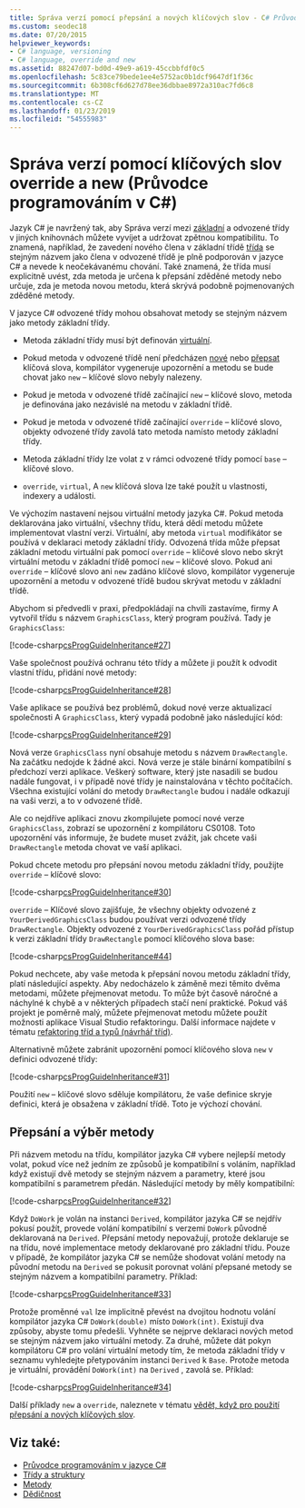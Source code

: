 ```yaml
---
title: Správa verzí pomocí přepsání a nových klíčových slov - C# Průvodce programováním
ms.custom: seodec18
ms.date: 07/20/2015
helpviewer_keywords:
- C# language, versioning
- C# language, override and new
ms.assetid: 88247d07-bd0d-49e9-a619-45ccbbfdf0c5
ms.openlocfilehash: 5c83ce79bede1ee4e5752ac0b1dcf9647df1f36c
ms.sourcegitcommit: 6b308cf6d627d78ee36dbbae8972a310ac7fd6c8
ms.translationtype: MT
ms.contentlocale: cs-CZ
ms.lasthandoff: 01/23/2019
ms.locfileid: "54555983"
---
```

# <a name="versioning-with-the-override-and-new-keywords-c-programming-guide"></a>Správa verzí pomocí klíčových slov override a new (Průvodce programováním v C#)
Jazyk C# je navržený tak, aby Správa verzí mezi [základní](../../../csharp/language-reference/keywords/base.md) a odvozené třídy v jiných knihovnách můžete vyvíjet a udržovat zpětnou kompatibilitu. To znamená, například, že zavedení nového člena v základní třídě [třída](../../../csharp/language-reference/keywords/class.md) se stejným názvem jako člena v odvozené třídě je plně podporován v jazyce C# a nevede k neočekávanému chování. Také znamená, že třída musí explicitně uvést, zda metoda je určena k přepsání zděděné metody nebo určuje, zda je metoda novou metodu, která skrývá podobně pojmenovaných zděděné metody.  
  
 V jazyce C# odvozené třídy mohou obsahovat metody se stejným názvem jako metody základní třídy.  
  
-   Metoda základní třídy musí být definován [virtuální](../../../csharp/language-reference/keywords/virtual.md).  
  
-   Pokud metoda v odvozené třídě není předcházen [nové](../../../csharp/language-reference/keywords/new.md) nebo [přepsat](../../../csharp/language-reference/keywords/override.md) klíčová slova, kompilátor vygeneruje upozornění a metodu se bude chovat jako `new` – klíčové slovo nebyly nalezeny.  
  
-   Pokud je metoda v odvozené třídě začínající `new` – klíčové slovo, metoda je definována jako nezávislé na metodu v základní třídě.  
  
-   Pokud je metoda v odvozené třídě začínající `override` – klíčové slovo, objekty odvozené třídy zavolá tato metoda namísto metody základní třídy.  
  
-   Metoda základní třídy lze volat z v rámci odvozené třídy pomocí `base` – klíčové slovo.  
  
-   `override`, `virtual`, A `new` klíčová slova lze také použít u vlastnosti, indexery a události.  
  
 Ve výchozím nastavení nejsou virtuální metody jazyka C#. Pokud metoda deklarována jako virtuální, všechny třídu, která dědí metodu můžete implementovat vlastní verzi. Virtuální, aby metoda `virtual` modifikátor se používá v deklaraci metody základní třídy. Odvozená třída může přepsat základní metodu virtuální pak pomocí `override` – klíčové slovo nebo skrýt virtuální metodu v základní třídě pomocí `new` – klíčové slovo. Pokud ani `override` – klíčové slovo ani `new` zadáno klíčové slovo, kompilátor vygeneruje upozornění a metodu v odvozené třídě budou skrývat metodu v základní třídě.  
  
 Abychom si předvedli v praxi, předpokládají na chvíli zastavíme, firmy A vytvořil třídu s názvem `GraphicsClass`, který program používá. Tady je `GraphicsClass`:  
  
 [!code-csharp[csProgGuideInheritance#27](../../../csharp/programming-guide/classes-and-structs/codesnippet/CSharp/versioning-with-the-override-and-new-keywords_1.cs)]  
  
 Vaše společnost používá ochranu této třídy a můžete ji použít k odvodit vlastní třídu, přidání nové metody:  
  
 [!code-csharp[csProgGuideInheritance#28](../../../csharp/programming-guide/classes-and-structs/codesnippet/CSharp/versioning-with-the-override-and-new-keywords_2.cs)]  
  
 Vaše aplikace se používá bez problémů, dokud nové verze aktualizací společnosti A `GraphicsClass`, který vypadá podobně jako následující kód:  
  
 [!code-csharp[csProgGuideInheritance#29](../../../csharp/programming-guide/classes-and-structs/codesnippet/CSharp/versioning-with-the-override-and-new-keywords_3.cs)]  
  
 Nová verze `GraphicsClass` nyní obsahuje metodu s názvem `DrawRectangle`. Na začátku nedojde k žádné akci. Nová verze je stále binární kompatibilní s předchozí verzi aplikace. Veškerý software, který jste nasadili se budou nadále fungovat, i v případě nové třídy je nainstalována v těchto počítačích. Všechna existující volání do metody `DrawRectangle` budou i nadále odkazují na vaši verzi, a to v odvozené třídě.  
  
 Ale co nejdříve aplikaci znovu zkompilujete pomocí nové verze `GraphicsClass`, zobrazí se upozornění z kompilátoru CS0108. Toto upozornění vás informuje, že budete muset zvážit, jak chcete vaši `DrawRectangle` metoda chovat ve vaší aplikaci.  
  
 Pokud chcete metodu pro přepsání novou metodu základní třídy, použijte `override` – klíčové slovo:  
  
 [!code-csharp[csProgGuideInheritance#30](../../../csharp/programming-guide/classes-and-structs/codesnippet/CSharp/versioning-with-the-override-and-new-keywords_4.cs)]  
  
 `override` – Klíčové slovo zajišťuje, že všechny objekty odvozené z `YourDerivedGraphicsClass` budou používat verzi odvozené třídy `DrawRectangle`. Objekty odvozené z `YourDerivedGraphicsClass` pořád přístup k verzi základní třídy `DrawRectangle` pomocí klíčového slova base:  
  
 [!code-csharp[csProgGuideInheritance#44](../../../csharp/programming-guide/classes-and-structs/codesnippet/CSharp/versioning-with-the-override-and-new-keywords_5.cs)]  
  
 Pokud nechcete, aby vaše metoda k přepsání novou metodu základní třídy, platí následující aspekty. Aby nedocházelo k záměně mezi těmito dvěma metodami, můžete přejmenovat metodu. To může být časově náročné a náchylné k chybě a v některých případech stačí není praktické. Pokud váš projekt je poměrně malý, můžete přejmenovat metodu můžete použít možnosti aplikace Visual Studio refaktoringu. Další informace najdete v tématu [refaktoring tříd a typů (návrhář tříd)](/visualstudio/ide/refactoring-classes-and-types-class-designer).  
  
 Alternativně můžete zabránit upozornění pomocí klíčového slova `new` v definici odvozené třídy:  
  
 [!code-csharp[csProgGuideInheritance#31](../../../csharp/programming-guide/classes-and-structs/codesnippet/CSharp/versioning-with-the-override-and-new-keywords_6.cs)]  
  
 Použití `new` – klíčové slovo sděluje kompilátoru, že vaše definice skryje definici, která je obsažena v základní třídě. Toto je výchozí chování.  
  
## <a name="override-and-method-selection"></a>Přepsání a výběr metody  
 Při názvem metodu na třídu, kompilátor jazyka C# vybere nejlepší metody volat, pokud více než jedním ze způsobů je kompatibilní s voláním, například když existují dvě metody se stejným názvem a parametry, které jsou kompatibilní s parametrem předán. Následující metody by měly kompatibilní:  
  
 [!code-csharp[csProgGuideInheritance#32](../../../csharp/programming-guide/classes-and-structs/codesnippet/CSharp/versioning-with-the-override-and-new-keywords_7.cs)]  
  
 Když `DoWork` je volán na instanci `Derived`, kompilátor jazyka C# se nejdřív pokusí použít, provede volání kompatibilní s verzemi `DoWork` původně deklarovaná na `Derived`. Přepsání metody nepovažují, protože deklaruje se na třídu, nové implementace metody deklarované pro základní třídu. Pouze v případě, že kompilátor jazyka C# se nemůže shodovat volání metody na původní metodu na `Derived` se pokusit porovnat volání přepsané metody se stejným názvem a kompatibilní parametry. Příklad:  
  
 [!code-csharp[csProgGuideInheritance#33](../../../csharp/programming-guide/classes-and-structs/codesnippet/CSharp/versioning-with-the-override-and-new-keywords_8.cs)]  
  
 Protože proměnné `val` lze implicitně převést na dvojitou hodnotu volání kompilátor jazyka C# `DoWork(double)` místo `DoWork(int)`. Existují dva způsoby, abyste tomu předešli. Vyhněte se nejprve deklaraci nových metod se stejným názvem jako virtuální metody. Za druhé, můžete dát pokyn kompilátoru C# pro volání virtuální metody tím, že metoda základní třídy v seznamu vyhledejte přetypováním instanci `Derived` k `Base`. Protože metoda je virtuální, provádění `DoWork(int)` na `Derived` , zavolá se. Příklad:  
  
 [!code-csharp[csProgGuideInheritance#34](../../../csharp/programming-guide/classes-and-structs/codesnippet/CSharp/versioning-with-the-override-and-new-keywords_9.cs)]  
  
 Další příklady `new` a `override`, naleznete v tématu [vědět, když pro použití přepsání a nových klíčových slov](../../../csharp/programming-guide/classes-and-structs/knowing-when-to-use-override-and-new-keywords.md).  
  
## <a name="see-also"></a>Viz také:

- [Průvodce programováním v jazyce C#](../../../csharp/programming-guide/index.md)
- [Třídy a struktury](../../../csharp/programming-guide/classes-and-structs/index.md)
- [Metody](../../../csharp/programming-guide/classes-and-structs/methods.md)
- [Dědičnost](../../../csharp/programming-guide/classes-and-structs/inheritance.md)
